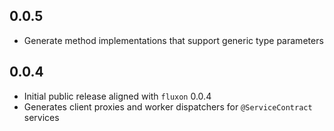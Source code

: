 ## 0.0.5

- Generate method implementations that support generic type parameters

## 0.0.4

- Initial public release aligned with `fluxon` 0.0.4
- Generates client proxies and worker dispatchers for `@ServiceContract` services